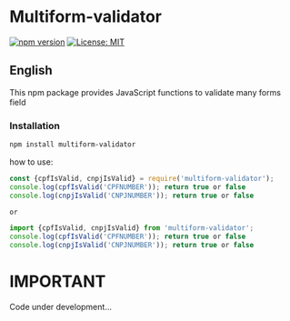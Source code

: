 # Multiform-validator

[![npm version](https://badge.fury.io/js/multiform-validator.svg)](https://badge.fury.io/js/multiform-validator)
[![License: MIT](https://img.shields.io/badge/License-MIT-yellow.svg)](https://opensource.org/licenses/MIT)

## English

This npm package provides JavaScript functions to validate many forms field

### Installation

```bash
npm install multiform-validator
```

how to use:
```javascript
const {cpfIsValid, cnpjIsValid} = require('multiform-validator');
console.log(cpfIsValid('CPFNUMBER')); return true or false
console.log(cnpjIsValid('CNPJNUMBER')); return true or false

or

import {cpfIsValid, cnpjIsValid} from 'multiform-validator';
console.log(cpfIsValid('CPFNUMBER')); return true or false
console.log(cnpjIsValid('CNPJNUMBER')); return true or false
```

# IMPORTANT
Code under development...